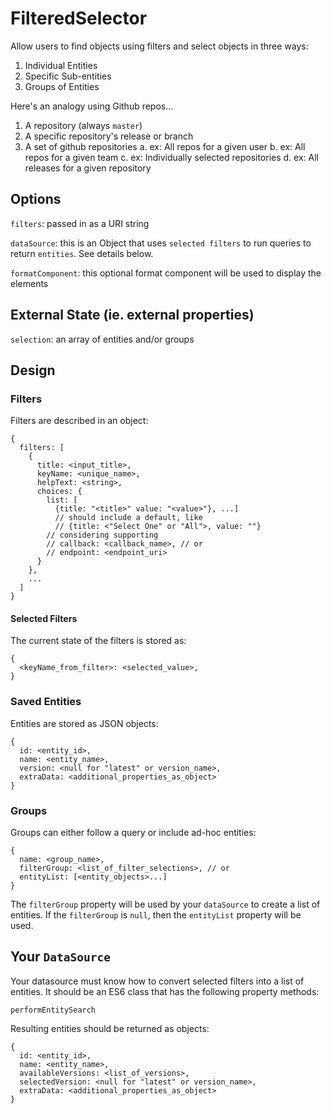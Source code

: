 # FilteredSelector

Allow users to find objects using filters and
select objects in three ways:

  1. Individual Entities
  2. Specific Sub-entities
  3. Groups of Entities

 Here's an analogy using Github repos...
 
  1. A repository (always `master`)
  2. A specific repository's release or branch
  3. A set of github repositories
    a. ex: All repos for a given user
    b. ex: All repos for a given team
    c. ex: Individually selected repositories
    d. ex: All releases for a given repository

## Options

`filters`: passed in as a URI string

`dataSource`: this is an Object that uses `selected filters`
to run queries to return `entities`. See details below.

`formatComponent`: this optional format component will
be used to display the elements

## External State (ie. external properties)

`selection`: an array of entities and/or groups

## Design

### Filters

Filters are described in an object:

    {
      filters: [
        {
          title: <input_title>,
          keyName: <unique_name>,
          helpText: <string>,
          choices: {
            list: [
              {title: "<title>" value: "<value>"}, ...] 
              // should include a default, like
              // {title: <"Select One" or "All">, value: ""}
            // considering supporting
            // callback: <callback_name>, // or
            // endpoint: <endpoint_uri>
          }
        },
        ...
      ]
    }

#### Selected Filters

The current state of the filters is stored as:

    {
      <keyName_from_filter>: <selected_value>,
    }

### Saved Entities

Entities are stored as JSON objects:

    {
      id: <entity_id>,
      name: <entity_name>,
      version: <null for "latest" or version_name>,
      extraData: <additional_properties_as_object>
    }

### Groups

Groups can either follow a query or include ad-hoc entities:

    {
      name: <group_name>,
      filterGroup: <list_of_filter_selections>, // or
      entityList: [<entity_objects>...]
    }

The `filterGroup` property will be used by your `dataSource`
to create a list of entities. If the `filterGroup` is
`null`, then the `entityList` property will be used. 

## Your `DataSource`

Your datasource must know how to convert selected filters
into a list of entities. It should be an ES6 class that
has the following property methods:

`performEntitySearch`

Resulting entities should be returned as objects:

    {
      id: <entity_id>,
      name: <entity_name>,
      availableVersions: <list_of_versions>,
      selectedVersion: <null for "latest" or version_name>,
      extraData: <additional_properties_as_object>
    }
